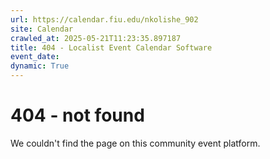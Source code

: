 ```yaml
---
url: https://calendar.fiu.edu/nkolishe_902
site: Calendar
crawled_at: 2025-05-21T11:23:35.897187
title: 404 - Localist Event Calendar Software
event_date: 
dynamic: True
---
```


# 404 - not found
We couldn't find the page on this community event platform.
